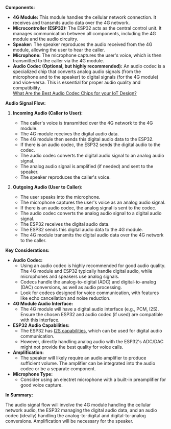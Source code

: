 **Components:**

* **4G Module:** This module handles the cellular network connection. It receives and transmits audio data over the 4G network.
* **Microcontroller (ESP32):** The ESP32 acts as the central control unit. It manages communication between all components, including the 4G module and the audio circuitry.
* **Speaker:** The speaker reproduces the audio received from the 4G module, allowing the user to hear the caller.
* **Microphone:** The microphone captures the user's voice, which is then transmitted to the caller via the 4G module.
* **Audio Codec (Optional, but highly recommended):** An audio codec is a specialized chip that converts analog audio signals (from the microphone and to the speaker) to digital signals (for the 4G module) and vice-versa. This is essential for proper audio quality and compatibility.  
  [What Are the Best Audio Codec Chips for your IoT Design?](https://www.nabto.com/best-audio-codec-chips/)

**Audio Signal Flow:**

1.  **Incoming Audio (Caller to User):**
    * The caller's voice is transmitted over the 4G network to the 4G module.
    * The 4G module receives the digital audio data.
    * The 4G module then sends this digital audio data to the ESP32.
    * If there is an audio codec, the ESP32 sends the digital audio to the codec.
    * The audio codec converts the digital audio signal to an analog audio signal.
    * The analog audio signal is amplified (if needed) and sent to the speaker.
    * The speaker reproduces the caller's voice.

2.  **Outgoing Audio (User to Caller):**
    * The user speaks into the microphone.
    * The microphone captures the user's voice as an analog audio signal.
    * If there is an audio codec, the analog signal is sent to the codec.
    * The audio codec converts the analog audio signal to a digital audio signal.
    * The ESP32 receives the digital audio data.
    * The ESP32 sends this digital audio data to the 4G module.
    * The 4G module transmits the digital audio data over the 4G network to the caller.

**Key Considerations:**

* **Audio Codec:**
    * Using an audio codec is highly recommended for good audio quality. The 4G module and ESP32 typically handle digital audio, while microphones and speakers use analog signals.
    * Codecs handle the analog-to-digital (ADC) and digital-to-analog (DAC) conversions, as well as audio processing.
    * Look for codecs designed for voice communication, with features like echo cancellation and noise reduction.
* **4G Module Audio Interface:**
    * The 4G module will have a digital audio interface (e.g., PCM, I2S). Ensure the chosen ESP32 and audio codec (if used) are compatible with this interface.
* **ESP32 Audio Capabilities:**
    * The ESP32 has [I2S capabilities](https://docs.espressif.com/projects/esp-idf/en/stable/esp32/api-reference/peripherals/i2s.html#:~:text=ESP32%20contains%20two%20I2S%20peripheral,data%20via%20the%20I2S%20driver.), which can be used for digital audio communication.
    * However, directly handling analog audio with the ESP32's ADC/DAC might not provide the best quality for voice calls.
* **Amplification:**
    * The speaker will likely require an audio amplifier to produce sufficient volume. The amplifier can be integrated into the audio codec or be a separate component.
* **Microphone Type:**
    * Consider using an electret microphone with a built-in preamplifier for good voice capture.

**In Summary:**

The audio signal flow will involve the 4G module handling the cellular network audio, the ESP32 managing the digital audio data, and an audio codec (ideally) handling the analog-to-digital and digital-to-analog conversions. Amplification will be necessary for the speaker.

